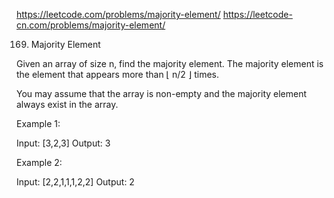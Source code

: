 https://leetcode.com/problems/majority-element/
https://leetcode-cn.com/problems/majority-element/

169. Majority Element

Given an array of size n, find the majority element. The majority element is the element that appears more than ⌊ n/2 ⌋ times.

You may assume that the array is non-empty and the majority element always exist in the array.

Example 1:

  Input: [3,2,3]
  Output: 3

Example 2:

  Input: [2,2,1,1,1,2,2]
  Output: 2
